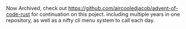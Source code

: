 Now Archived, check out https://github.com/aircooledjacob/advent-of-code-rust for continuation on this poject.
including multiple years in one repository, as well as a nifty cli menu system to call each day.
